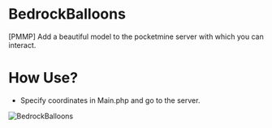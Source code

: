 # BedrockBalloons
[PMMP] Add a beautiful model to the pocketmine server with which you can interact.

# How Use?

- Specify coordinates in Main.php and go to the server.

![BedrockBalloons](https://github.com/iteplenky/BedrockBalloons/blob/main/Balloons.gif)